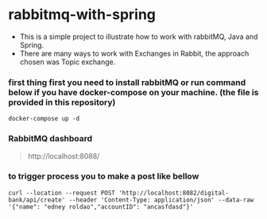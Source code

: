 # rabbitmq-with-spring

- This is a simple project to illustrate how to work with rabbitMQ, Java and Spring.
- There are many ways to work with Exchanges in Rabbit, the approach chosen was Topic exchange.


### first thing first you need to install rabbitMQ or run command below if you have docker-compose on your machine. (the file is provided in this repository)
```
docker-compose up -d
```
### RabbitMQ dashboard
> http://localhost:8088/

### to trigger process you to make a post like bellow
```
curl --location --request POST 'http://localhost:8082/digital-bank/api/create' --header 'Content-Type: application/json' --data-raw '{"name": "edney roldao","accountID": "ancasfdasd"}'
```